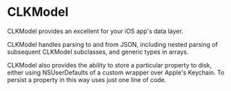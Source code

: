 # CLKModel

CLKModel provides an excellent for your iOS app's data layer.

CLKModel handles parsing to and from JSON, including nested parsing of subsequent CLKModel subclasses, and generic types in arrays.

CLKModel also provides the ability to store a particular property to disk, either using NSUserDefaults of a custom wrapper over Apple's Keychain.  To persist a property in this way uses just one line of code.
